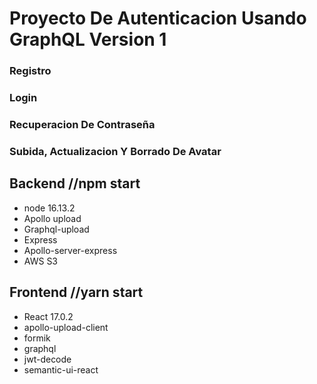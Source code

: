 # Proyecto De Autenticacion Usando GraphQL Version 1

### Registro
### Login
### Recuperacion De Contraseña
### Subida, Actualizacion Y Borrado De Avatar


## Backend //npm start
* node 16.13.2
* Apollo upload
* Graphql-upload
* Express
* Apollo-server-express
* AWS S3 
  

## Frontend //yarn start
* React 17.0.2
* apollo-upload-client
* formik
* graphql
* jwt-decode
* semantic-ui-react